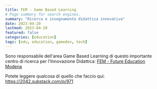 ```yaml
---
title: FEM - Game Based Learning
# Page summary for search engines.
summary: "Ricerca e insegnamento didattica innovativa"
date: 2023-04-20
lastmod: 2023-04-20
featured: false
categories: [education]
tags: [edu, education, gamedev, tech]
---
```


Sono responsabile dell'area Game Based Learning di questo importante centro di ricerca per l'Innovazione Didattica: [FEM - Future Education Modena](https://fem.digital/)

Potete leggere qualcosa di quello che faccio qui: <https://2042.substack.com/p/971>